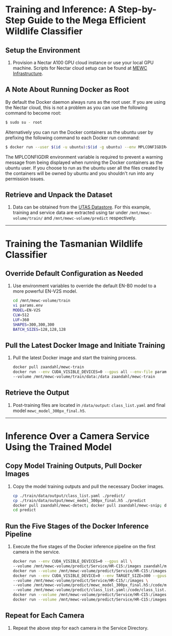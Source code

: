 # Training and Inference: A Step-by-Step Guide to the Mega Efficient Wildlife Classifier

## Setup the Environment

1. Provision a Nectar A100 GPU cloud instance or use your local GPU machine. Scripts for Nectar cloud setup can be found at [MEWC Infrastructure](https://github.com/zaandahl/mewc-infrastructure).

## A Note About Running Docker as Root
By default the Docker daemon always runs as the root user. If you are using the Nectar cloud, this is not a problem as you can use the following command to become root:

```bash
$ sudo su - root
```

Alternatively you can run the Docker containers as the ubuntu user by prefixing the following command to each Docker run command:

```bash
$ docker run --user $(id -u ubuntu):$(id -g ubuntu) --env MPLCONFIGDIR=/tmp/matplotlib
```

The MPLCONFIGDIR environment variable is required to prevent a warning message from being displayed when running the Docker containers as the ubuntu user. If you choose to run as the ubuntu user all the files created by the containers will be owned by ubuntu and you shouldn't run into any permission issues.

## Retrieve and Unpack the Dataset

1. Data can be obtained from the [UTAS Datastore](https://rdp.utas.edu.au/metadata/3a2d9dcf-f8fa-4514-aab0-b9d36f5a1983). For this example, training and service data are extracted using tar under `/mnt/mewc-volume/train/` and `/mnt/mewc-volume/predict` respectively.

---

# Training the Tasmanian Wildlife Classifier

## Override Default Configuration as Needed

1. Use environment variables to override the default EN-B0 model to a more powerful EN-V2S model.

   ```bash
   cd /mnt/mewc-volume/train
   vi params.env
   MODEL=EN-V2S
   CLW=512
   LUF=360
   SHAPES=300,300,300
   BATCH_SIZES=128,128,128
   ```

## Pull the Latest Docker Image and Initiate Training

1. Pull the latest Docker image and start the training process.

   ```bash
   docker pull zaandahl/mewc-train
   docker run --env CUDA_VISIBLE_DEVICES=0 --gpus all --env-file params.env \
   --volume /mnt/mewc-volume/train/data:/data zaandahl/mewc-train
   ```

## Retrieve the Output

1. Post-training files are located in `/data/output`: `class_list.yaml` and final model `mewc_model_300px_final.h5`.

---

# Inference Over a Camera Service Using the Trained Model

## Copy Model Training Outputs, Pull Docker Images

1. Copy the model training outputs and pull the necessary Docker images.

   ```bash
   cp ./train/data/output/class_list.yaml ./predict/
   cp ./train/data/output/mewc_model_300px_final.h5 ./predict
   docker pull zaandahl/mewc-detect; docker pull zaandahl/mewc-snip; docker pull zaandahl/mewc-predict; docker pull zaandahl/mewc-exif; docker pull zaandahl/mewc-box
   cd predict
   ```

## Run the Five Stages of the Docker Inference Pipeline

1. Execute the five stages of the Docker inference pipeline on the first camera in the service.

   ```bash
   docker run --env CUDA_VISIBLE_DEVICES=0 --gpus all \
   --volume /mnt/mewc-volume/predict/Service/HR-C15:/images zaandahl/mewc-detect
   docker run --volume /mnt/mewc-volume/predict/Service/HR-C15:/images zaandahl/mewc-snip
   docker run --env CUDA_VISIBLE_DEVICE=0 --env TARGET_SIZE=300 --gpus all \
   --volume /mnt/mewc-volume/predict/Service/HR-C15/:/images \
   --volume /mnt/mewc-volume/predict/mewc_model_300px_final.h5:/code/model.h5 \
   --volume /mnt/mewc-volume/predict/class_list.yaml:/code/class_list.yaml zaandahl/mewc-predict
   docker run --volume /mnt/mewc-volume/predict/Service/HR-C15:/images zaandahl/mewc-exif
   docker run --volume /mnt/mewc-volume/predict/Service/HR-C15:/images zaandahl/mewc-box
   ```

## Repeat for Each Camera

1. Repeat the above step for each camera in the Service Directory.

